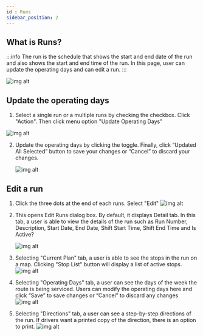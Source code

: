 ```yaml
---
id : Runs
sidebar_position: 2
---
```



## What is Runs?

:::info
The run is the schedule that shows the start and end date of the run and also shows the start and end time of the run. In this page, user can update the operating days and can edit a run.
:::

![img alt](/img/planning-runs.png)

## Update the operating days

1. Select a single run or a multiple runs by checking the checkbox. Click "Action". Then click menu option "Update Operating Days"

![img alt](/img/planning-runs-update.png)

2. Update the operating days by clicking the toggle. Finally, click “Updated All Selected” button to save your changes or “Cancel” to discard your changes.

   ![img alt](/img/planning-runs-update-select.png)

## Edit a run

1. Click the three dots at the end of each runs. Select "Edit"
   ![img alt](/img/planning-runs-edit.png)

2. This opens Edit Runs dialog box. By default, it displays Detail tab. In this tab, a user is able to view the details of the run such as Run Number, Description, Start Date, End Date, Shift Start Time, Shift End Time and Is Active?

   ![img alt](/img/planning-runs-edit-detail.png)

3. Selecting "Current Plan" tab, a user is able to see the stops in the run on a map. Clicking "Stop List" button will display a list of active stops.
   ![img alt](/img/planning-runs-edit-current-plan.png)

4. Selecting "Operating Days" tab, a user can see the days of the week the route is being serviced. Users can modify the operating days here and click “Save” to save changes or “Cancel” to discard any changes
   ![img alt](/img/planning-runs-edit-operating-days.png)

5. Selecting "Directions" tab, a user can see a step-by-step directions of the run. If drivers want a printed copy of the direction, there is an option to print.
   ![img alt](/img/planning-runs-edit-direction.png)
